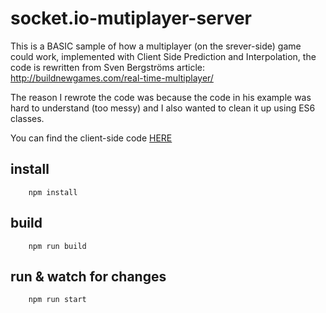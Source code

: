 # socket.io-mutiplayer-server
This is a BASIC sample of how a multiplayer (on the srever-side) game could work, implemented with Client Side Prediction and Interpolation, the code is rewritten from Sven Bergströms article: http://buildnewgames.com/real-time-multiplayer/

The reason I rewrote the code was because the code in his example was hard to understand (too messy) and I also wanted to clean it up using ES6 classes.

You can find the client-side code [HERE](https://github.com/emilsivervik/socket.io-mutiplayer-client)

## install
        npm install

## build
        npm run build

## run & watch for changes
        npm run start

